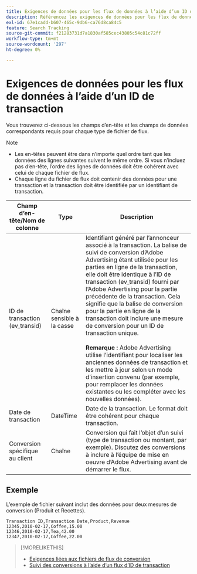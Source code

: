 ```yaml
---
title: Exigences de données pour les flux de données à l’aide d’un ID de transaction
description: Référencez les exigences de données pour les flux de données à l’aide d’un ID de transaction.
exl-id: 67e1cadd-b607-465c-9db6-ca76d8ca84c5
feature: Search Tracking
source-git-commit: f21283731d7a1830af585cec43805c54c81c72ff
workflow-type: tm+mt
source-wordcount: '297'
ht-degree: 0%

---
```


# Exigences de données pour les flux de données à l’aide d’un ID de transaction

Vous trouverez ci-dessous les champs d’en-tête et les champs de données correspondants requis pour chaque type de fichier de flux.

>[!NOTE]
>* Les en-têtes peuvent être dans n’importe quel ordre tant que les données des lignes suivantes suivent le même ordre. Si vous n’incluez pas d’en-tête, l’ordre des lignes de données doit être cohérent avec celui de chaque fichier de flux.
>* Chaque ligne du fichier de flux doit contenir des données pour une transaction et la transaction doit être identifiée par un identifiant de transaction.

| Champ d’en-tête/Nom de colonne | Type | Description |
| ---- | ---- | ---- |
| ID de transaction (ev_transid) | Chaîne sensible à la casse | Identifiant généré par l’annonceur associé à la transaction. La balise de suivi de conversion d’Adobe Advertising étant utilisée pour les parties en ligne de la transaction, elle doit être identique à l’ID de transaction (ev_transid) fourni par l’Adobe Advertising pour la partie précédente de la transaction. Cela signifie que la balise de conversion pour la partie en ligne de la transaction doit inclure une mesure de conversion pour un ID de transaction unique.<br><br>**Remarque :** Adobe Advertising utilise l’identifiant pour localiser les anciennes données de transaction et les mettre à jour selon un mode d’insertion convenu (par exemple, pour remplacer les données existantes ou les compléter avec les nouvelles données). |
| Date de transaction | DateTime | Date de la transaction. Le format doit être cohérent pour chaque transaction. |
| Conversion spécifique au client | Chaîne | Conversion qui fait l’objet d’un suivi (type de transaction ou montant, par exemple). Discutez des conversions à inclure à l’équipe de mise en oeuvre d’Adobe Advertising avant de démarrer le flux. |

## Exemple

L’exemple de fichier suivant inclut des données pour deux mesures de conversion (Produit et Recettes).

```
Transaction ID,Transaction Date,Product,Revenue
12345,2010-02-17,Coffee,15.00
12346,2010-02-17,Tea,42.00
12347,2010-02-17,Coffee,22.00
```

>[!MORELIKETHIS]
>
>* [Exigences liées aux fichiers de flux de conversion](feed-file-requirements.md)
>* [Suivi des conversions à l’aide d’un flux d’ID de transaction](/help/search-social-commerce/tracking/feed-transaction-id.md)
